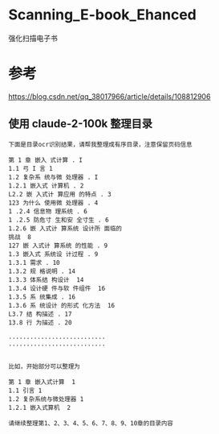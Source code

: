 # Scanning_E-book_Ehanced
 强化扫描电子书


# 参考

https://blog.csdn.net/qq_38017966/article/details/108812906





## 使用 claude-2-100k 整理目录

```
下面是目录ocr识别结果，请帮我整理成有序目录，注意保留页码信息

第 1 章 嵌入 式计算 . I
1.1 弓 I 言 1
1.2 复杂系 统与微 处理器 . I
1.2.1 嵌入式 计算机 . 2
L2.2 嵌 入式计 算应用 的特点 . 3
123 为什么 使用微 处理器 . 4
1 .2.4 信息物 理系统 . 6
1 .2.5 防危寸 生和安 全寸生 . 6
1.2.6 嵌 入式计 算系统 设计所 面临的
挑战  8
127 嵌 入式计 算系统 的性能 . 9
1.3 嵌入式 系统设 计过程 . 9
1.3.1 需求 . 10
1.3.2 规 格说明 . 14
1.3.3 体系结 构设计  14
1.3.4 设计硬 件与软 件组件  16
1.3.5 系 统集成 . 16
1.3.6 系 统设计 的形式 化方法  16
L3.7 结 构描述 . 17
13.8 行 为描述 . 20

...........................
...........................


比如，开始部分可以整理为

第 1 章 嵌入式计算  1
1.1 引言 1
1.2 复杂系统与微处理器 1
1.2.1 嵌入式算机  2

请继续整理第1、2、3、4、5、6、7、8、9、10章的目录内容
```



